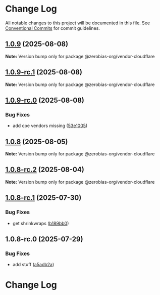 # Change Log

All notable changes to this project will be documented in this file.
See [Conventional Commits](https://conventionalcommits.org) for commit guidelines.

## [1.0.9](https://github.com/zerobias-org/vendor/compare/@zerobias-org/vendor-cloudflare@1.0.9-rc.1...@zerobias-org/vendor-cloudflare@1.0.9) (2025-08-08)

**Note:** Version bump only for package @zerobias-org/vendor-cloudflare





## [1.0.9-rc.1](https://github.com/zerobias-org/vendor/compare/@zerobias-org/vendor-cloudflare@1.0.9-rc.0...@zerobias-org/vendor-cloudflare@1.0.9-rc.1) (2025-08-08)

**Note:** Version bump only for package @zerobias-org/vendor-cloudflare





## [1.0.9-rc.0](https://github.com/zerobias-org/vendor/compare/@zerobias-org/vendor-cloudflare@1.0.8...@zerobias-org/vendor-cloudflare@1.0.9-rc.0) (2025-08-08)


### Bug Fixes

* add cpe vendors missing ([53e1005](https://github.com/zerobias-org/vendor/commit/53e100520e848be73b2cba8a0ef4f184844b8abb))





## [1.0.8](https://github.com/zerobias-org/vendor/compare/@zerobias-org/vendor-cloudflare@1.0.8-rc.2...@zerobias-org/vendor-cloudflare@1.0.8) (2025-08-05)

**Note:** Version bump only for package @zerobias-org/vendor-cloudflare





## [1.0.8-rc.2](https://github.com/zerobias-org/vendor/compare/@zerobias-org/vendor-cloudflare@1.0.8-rc.1...@zerobias-org/vendor-cloudflare@1.0.8-rc.2) (2025-08-04)

**Note:** Version bump only for package @zerobias-org/vendor-cloudflare





## [1.0.8-rc.1](https://github.com/zerobias-org/vendor/compare/@zerobias-org/vendor-cloudflare@1.0.8-rc.0...@zerobias-org/vendor-cloudflare@1.0.8-rc.1) (2025-07-30)


### Bug Fixes

* get shrinkwraps ([b189bb0](https://github.com/zerobias-org/vendor/commit/b189bb0cf53ad66427530ccc0eab7824527942d3))





## 1.0.8-rc.0 (2025-07-29)


### Bug Fixes

* add stuff ([a5adb2a](https://github.com/zerobias-org/vendor/commit/a5adb2aecd0670c42e9077affecb6a047bf30fc6))





# Change Log
